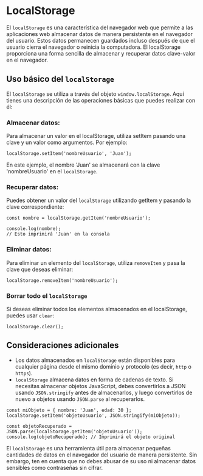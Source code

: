 # LocalStorage

El `localStorage` es una característica del navegador web que permite a las aplicaciones web almacenar datos de manera persistente en el navegador del usuario. Estos datos permanecen guardados incluso después de que el usuario cierra el navegador o reinicia la computadora. El localStorage proporciona una forma sencilla de almacenar y recuperar datos clave-valor en el navegador.

## Uso básico del `localStorage`

El `localStorage` se utiliza a través del objeto `window.localStorage`. Aquí tienes una descripción de las operaciones básicas que puedes realizar con él:

### Almacenar datos:

Para almacenar un valor en el localStorage, utiliza setItem pasando una clave y un valor como argumentos. Por ejemplo:

```
localStorage.setItem('nombreUsuario', 'Juan');
```

En este ejemplo, el nombre 'Juan' se almacenará con la clave 'nombreUsuario' en el `localStorage`.

### Recuperar datos:

Puedes obtener un valor del `localStorage` utilizando getItem y pasando la clave correspondiente:

```
const nombre = localStorage.getItem('nombreUsuario');

console.log(nombre); 
// Esto imprimirá 'Juan' en la consola
```

### Eliminar datos:

Para eliminar un elemento del `localStorage`, utiliza `removeItem` y pasa la clave que deseas eliminar:

```
localStorage.removeItem('nombreUsuario');
```

### Borrar todo el `localStorage`

Si deseas eliminar todos los elementos almacenados en el localStorage, puedes usar `clear`:

```
localStorage.clear();
```

## Consideraciones adicionales

* Los datos almacenados en `localStorage` están disponibles para cualquier página desde el mismo dominio y protocolo (es decir, `http` o `https`).
* `localStorage` almacena datos en forma de cadenas de texto. Si necesitas almacenar objetos JavaScript, debes convertirlos a JSON usando `JSON.stringify` antes de almacenarlos, y luego convertirlos de nuevo a objetos usando `JSON.parse` al recuperarlos.

```
const miObjeto = { nombre: 'Juan', edad: 30 };
localStorage.setItem('objetoUsuario', JSON.stringify(miObjeto));

const objetoRecuperado = JSON.parse(localStorage.getItem('objetoUsuario'));
console.log(objetoRecuperado); // Imprimirá el objeto original
```

El `localStorage` es una herramienta útil para almacenar pequeñas cantidades de datos en el navegador del usuario de manera persistente. Sin embargo, ten en cuenta que no debes abusar de su uso ni almacenar datos sensibles como contraseñas sin cifrar.